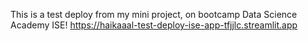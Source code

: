 This is a test deploy from my mini project, on bootcamp Data Science Academy ISE!
https://haikaaal-test-deploy-ise-app-tfjjlc.streamlit.app
